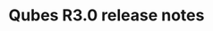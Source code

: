 ---
lang: en
layout: doc
permalink: /doc/releases/3.0/release-notes/
redirect_from:
- /en/doc/releases/3.0/release-notes/
redirect_to: https://qubes-doc-rst.readthedocs.io/en/latest/developer/releases/3_0/release-notes.html
ref: 19
title: Qubes R3.0 release notes
---